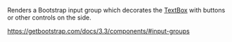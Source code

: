 Renders a Bootstrap input group which decorates the [TextBox](~/controls/builtin/TextBox) with buttons or other controls on the side.

<https://getbootstrap.com/docs/3.3/components/#input-groups>